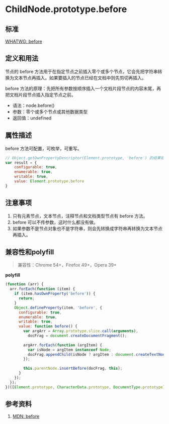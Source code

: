 # ChildNode.prototype.before

## 标准
[WHATWG: before](https://dom.spec.whatwg.org/#dom-childnode-before)

## 定义和用法
节点的 before 方法用于在指定节点之前插入零个或多个节点，它会先把字符串转换为文本节点再插入。如果要插入的节点已经在文档中则先剪切再插入。

before 方法的原理：先把所有参数按顺序插入一个文档片段节点的内容末尾，再把文档片段节点插入指定节点之前。

- 语法：node.before()
- 参数：零个或多个节点或其他数据类型
- 返回值：undefined

## 属性描述
before 方法可配置，可枚举，可重写。
```javascript
// Object.getOwnPropertyDescriptor(Element.prototype, 'before') 的结果如下：
var result = {
    configurable: true,
    enumerable: true,
    writable: true,
    value: Element.prototype.before
}
```

## 注意事项
1. 只有元素节点，文本节点，注释节点和文档类型节点有 before 方法。
2. before 可以不传参数，这时什么都没有做。
3. 如果参数不是节点对象也不是字符串，则会先转换成字符串再转换为文本节点再插入。

## 兼容性和polyfill
> 兼容性：Chrome 54+，Firefox 49+，Opera 39+

**polyfill**
```javascript
(function (arr) {
  arr.forEach(function (item) {
    if (item.hasOwnProperty('before')) {
      return;
    }
    Object.defineProperty(item, 'before', {
      configurable: true,
      enumerable: true,
      writable: true,
      value: function before() {
        var argArr = Array.prototype.slice.call(arguments),
          docFrag = document.createDocumentFragment();
        
        argArr.forEach(function (argItem) {
          var isNode = argItem instanceof Node;
          docFrag.appendChild(isNode ? argItem : document.createTextNode(String(argItem)));
        });
        
        this.parentNode.insertBefore(docFrag, this);
      }
    });
  });
})([Element.prototype, CharacterData.prototype, DocumentType.prototype]);
```

## 参考资料
1. [MDN: before](https://developer.mozilla.org/en-US/docs/Web/API/ChildNode/before)
